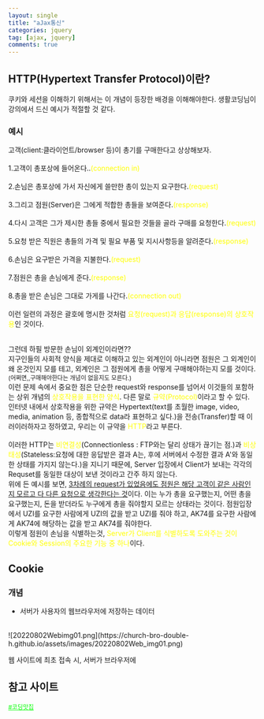 ```yaml
---
layout: single
title: "aJax통신"
categories: jquery
tag: [ajax, jquery]
comments: true
---
```


## HTTP(Hypertext Transfer Protocol)이란?
쿠키와 세션을 이해하기 위해서는 이 개념이 등장한 배경을 이해해야한다. 생활코딩님이 강의에서 드신 예시가 적절할 것 같다.

### 예시
고객(client:클라이언트/browser 등)이 총기를 구매한다고 상상해보자.
<br><br>
1.고객이 총포상에 들어온다..<span style="color:yellow">(connection in)</span>
<br><br>
2.손님은 총포상에 가서 자신에게 쓸만한 총이 있는지 요구한다.<span style="color:yellow">(request)</span>
<br><br>
3.그리고 점원(Server)은 그에게 적합한 총들을 보여준다.<span style="color:yellow">(response)</span>
<br><br>
4.다시 고객은 그가 제시한 총들 중에서 필요한 것들을 골라 구매를 요청한다.<span style="color:yellow">(request)</span>
<br><br>
5.요청 받은 직원은 총들의 가격 및 필요 부품 및 지시사항등을 알려준다.<span style="color:yellow">(response)</span>
<br><br>
6.손님은 요구받은 가격을 지불한다.<span style="color:yellow">(request)</span>
<br><br>
7.점원은 총을 손님에게 준다.<span style="color:yellow">(response)</span>
<br><br>
8.총을 받은 손님은 그대로 가게를 나간다.<span style="color:yellow">(connection out)</span>
<br><br>
이런 일련의 과정은 괄호에 명시한 것처럼 <span style="color:yellow">요청(request)과 응답(response)의 상호작용</span>인 것이다.

<br>그런데 하필 방문한 손님이 외계인이라면??<br>
지구인들의 사회적 양식을 제대로 이해하고 있는 외계인이 아니라면 점원은 그 외계인이 왜 온것인지 모를 테고, 외계인은 그 점원에게 총을 어떻게 구매해야하는지 모를 것이다.
<br><span style="font-size:12px;">(어쩌면,,구매해야한다는 개념이 없을지도 모른다.)</span>
<br>
이런 문제 속에서 중요한 점은 단순한 request와 response를 넘어서 이것들의 포함하는 상위 개념의 <span style="color:yellow">상호작용을 표현한 양식</span>. 다른 말로 <span style="color:yellow">규약(Protocol)</span>이라고 할 수 있다.
인터넷 내에서 상호작용을 위한 규약은 Hypertext(text를 초월한 image, video, media, animation 등, 종합적으로 data라 표현하고 싶다.)을 전송(Transfer)할 때 이러이러하자고 정하였고, 우리는 이 규약을 <span style="color:yellow">HTTP</span>라고 부른다.  
<br>
이러한 HTTP는 <span style="color:yellow">비연결성</span>(Connectionless : FTP와는 달리 상태가 끊기는 점.)과 <span style="color:yellow">비상태성</span>(Stateless:요청에 대한 응답받은 결과 A는, 후에 서버에서 수정한 결과 A'와 동일한 상태를 가지지 않는다.)을 지니기 때문에, 
Server 입장에서 Client가 보내는 각각의 Requset를 동일한 대상이 보낸 것이라고 간주 하지 않는다.
<br>
위에 든 예시를 보면, <span style="text-decoration:underline;">3차례의 request가 있었음에도 점원은 해당 고객이 같은 사람인지 모르고 다 다른 요청으로 생각한다는 것</span>이다. 이는 누가 총을 요구했는지, 어떤 총을 요구했는지, 돈을 받더라도 누구에게 총을 줘야할지 모르는 상태라는 것이다.
점원입장에서 UZI를 요구한 사람에게 UZI의 값을 받고 UZI를 줘야 하고, AK74를 요구한 사람에게 AK74에 해당하는 값을 받고 AK74를 줘야한다.
<br>
이렇게 점원이 손님을 식별하는것, <span style="color:yellow">Server가 Client를 식별하도록 도와주는 것이 Cookie와 Session의 주요한 기능 중 하나</span>이다.

## Cookie

### 개념
- 서버가 사용자의 웹브라우저에 저장하는 데이터
<br>
![20220802Webimg01.png](https://church-bro-double-h.github.io/assets/images/20220802Web_img01.png)

웹 사이트에 최초 접속 시, 서버가 브라우저에 

## 참고 사이트
<a href='https://coding-restaurant.tistory.com/176' target='_blank' style="color:lime; font-size:12px;">#코딩맛집</a>